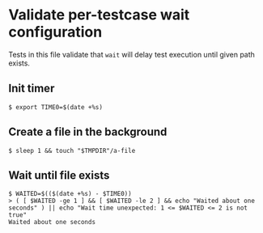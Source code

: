 # Validate per-testcase wait configuration

Tests in this file validate that `wait` will delay test execution until given path exists.

## Init timer

```scrut
$ export TIME0=$(date +%s)
```

## Create a file in the background

```scrut {detached: true}
$ sleep 1 && touch "$TMPDIR"/a-file
```

## Wait until file exists

```scrut {wait: {timeout: 5s, path: a-file}}
$ WAITED=$(($(date +%s) - $TIME0))
> ( [ $WAITED -ge 1 ] && [ $WAITED -le 2 ] && echo "Waited about one seconds" ) || echo "Wait time unexpected: 1 <= $WAITED <= 2 is not true"
Waited about one seconds
```
